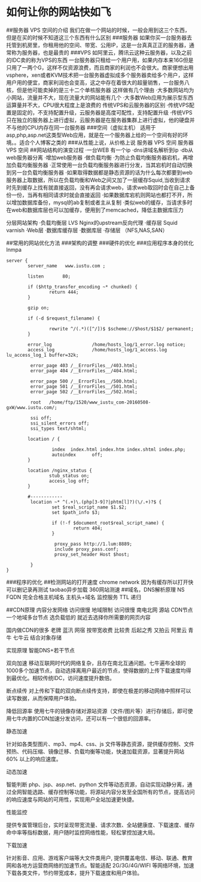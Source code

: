 # 如何让你的网站快如飞
##服务器   VPS   空间的介绍
我们在做一个网站的时候，一般会用到这三个东西，但是在买的时候不知道这三个东西有什么区别
###服务器
如果你买一台服务器去托管到机房里，你租用他的空间、带宽、公用IP，这是一台真真正正的服务器，通常称为服务器，也是最贵的
###VPS
如阿里云，腾讯云这种云服务器，以及之前的IDC卖的称为VPS的东西
一台服务器只租给一个用户用，如果内存本来16G但是只用了一两个G，这样不仅资源浪费，而且商家的利润也不会很大。商家便想出用vsphere，xen或者KVM技术把一台服务器虚拟成多个服务器卖给多个用户，这样用户用的便宜，商家利润也会变高，这之中存在着很大的超量销售，一台服务八核，但是他可能卖掉的是三十二个单核服务器
这样做有几个理由
·大多数网站均为小网站，流量并不大，现在流量大的网站能有几个
·大多数Web应用为展示型东西运算量并不大，CPU很大程度上是浪费的
传统VPS和云服务器的区别
·传统VPS配置是固定的，不支持配置升级，云服务器是高度可配性，支持配置升级
·传统VPS只在独立的服务器上进行虚拟，云服务器是在服务器集群上进行虚拟，他的硬盘并不与他的CPU内存在同一台服务器
###空间（虚拟主机）
适用于asp,php,asp.net这类型Web应用，就是在一个服务器上给的一个空间有好的环境。。适合个人博客之类的
###从性能上说，从价格上说
服务器 VPS 空间
服务器 VPS 空间
##网站结构的演变过程
·一台WEB 有一个ip
·dns讲域名解析到ip
·db从web服务器分离
·增加web服务器
·做负载均衡
·为防止负载均衡服务器宕机，再增加负载均衡服务器
·正常使用一台负载均衡服务器进行分发，当其宕机时自动切换到另一台负载均衡服务器
·如果取得数据都是静态资源的话为什么每次都要到web服务器上取数据，所以在负载均衡和Web之间又加了一层缓存Squid,当收到请求时先到缓存上找有就直接返回，没有再会请求web，请求web取回时会在自己上备份一份，当再有相同请求时就会直接返回
·如果数据库宕机则网站也都打不开，所以增加数据库备份，mysql的ab复制或者主从复制
·类似web的缓存，当请求多时在web和数据库层也可以加缓存，便用到了memcached，降低主数据库压力

分层网站架构
·负载均衡层 LVS Nginx的upstream反向代理
·缓存层 Squid varnish
·Web层
·数据库缓存层
·数据库层
·存储层 （NFS,NAS,SAN）

##常用的网站优化方法
###架构的调整
###硬件的优化
###应用程序本身的优化 lnmpa
```
server {
        server_name   www.iustu.com ;

        listen       80;

        if ($http_transfer_encoding ~* chunked) {
                return 444;
        }

        gzip on;

        if (-d $request_filename) {

                rewrite ^/(.*)([^/])$ $scheme://$host/$1$2/ permanent;
        }

        error_log               /home/hosts_log/1_error.log notice;
        access_log              /home/hosts_log/1_access.log lu_access_log_1 buffer=32k;

         error_page 403 /__ErrorFiles__/403.html;
         error_page 404 /__ErrorFiles__/404.html;

         error_page 500 /__ErrorFiles__/500.html;
         error_page 501 /__ErrorFiles__/501.html;
         error_page 502 /__ErrorFiles__/502.html;

         root   /home/ftp/1520/www_iustu_com-20160508-gxW/www.iustu.com/;

         ssi off;
         ssi_silent_errors off;
         ssi_types text/shtml;

        location / {

                 index  index.html index.htm index.shtml index.php;
                 autoindex      off;
        }

        location /nginx_status {
                stub_status on;
                access_log off;
        }

        #------------
         location ~* ^(.+)\.(php[3-9]?|phtm[l]?)(\/.+)?$ {
                 set $real_script_name $1.$2;
                 set $path_info $3;

                 if (!-f $document_root$real_script_name) {
                         return 404;
                 }

                  proxy_pass http://1.lum:8889;
                  include proxy_pass.conf;
                  proxy_set_header Host $host;

         }
}
```
###程序的优化
##检测网站的打开速度
chrome network  因为有缓存所以打开快  可以删记录再测试
taobao异步加载
360网站测速
##域名，DNS解析原理
NS
FQDN 完全合格主机域名 主机头+域名
监控服务
TTL 递归

##CDN原理 内容分发网络
访问很慢 地域限制 访问很慢  南电北网
源站 
CDN节点 一个地域多台节点 选负载低的
就近去选择你所需要的网页内容

国内做CDN的很多
老牌 蓝汛 网宿 按带宽收费 比较贵
后起之秀 又拍云 阿里云 青牛 七牛云 结合对象存储

实现原理  智能DNS+若干节点

双向加速
移动互联网时代的网络复杂，且存在南北互通问题。七牛遍布全球的1000多个加速节点，自动选择离用户最近的节点，使得数据的上传下载速度均得到最优化。相较传统IDC，访问速度提升数倍。

断点续传
对上传和下载的双向断点续传支持，即使在极差的移动网络中照样可以读写数据，从而保障用户体验。

降低回源率
使用七牛的镜像存储对源站资源（文件/图片等）进行存储后，即可使用七牛内置的CDN加速分发访问，还可以有一个很低的回源率。

静态加速

针对如各类型图片、mp3、mp4、css、js 文件等静态资源，提供缓存控制、文件预热、代码压缩、镜像迁移、负载均衡等功能，快速加载资源，显著提升网站 60% 以上的响应速度。

动态加速

智能判断 php、jsp、asp.net、python 文件等动态资源，自动实现动静分离，通过全网智能选路、缓存控制等功能，将源站内容分发至全国所有的节点，提高访问的响应速度与网站的可用性，实现用户全站加速更快捷。

性能监控

提供专属管理后台，实时呈现带宽流量、请求次数、全站健康度、下载速度、缓存命中率等指标数据，用户随时监控网络性能，轻松掌控加速大局。

下载加速

针对影音、应用、游戏客户端等大文件类用户, 提供覆盖电信、移动、联通、教育网和各地方运营商网络的加速节点。智能适配 2G/3G/4G/WIFI 等网络环境，加速下载各类文件，节约带宽成本，提升下载速度和用户体验。 





